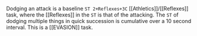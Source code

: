 Dodging an attack is a baseline `ST 2+Reflexes+3C` [[Athletics]]/[[Reflexes]] task, where the [[Reflexes]] in the `ST` is that of the attacking. The `ST` of dodging multiple things in quick succession is cumulative over a 10 second interval. This is a [[EVASION]] task.